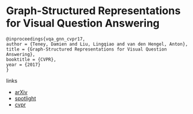 # Graph-Structured Representations for Visual Question Answering
```
@inproceedings{vqa_gnn_cvpr17,
author = {Teney, Damien and Liu, Lingqiao and van den Hengel, Anton},
title = {Graph-Structured Representations for Visual Question Answering},
booktitle = {CVPR},
year = {2017}
}
```

links
- [arXiv](https://arxiv.org/abs/1609.05600)
- [spotlight](https://www.youtube.com/watch?v=b9ZzzqV4HxA)
- [cvpr](http://openaccess.thecvf.com/content_cvpr_2017/html/Teney_Graph-Structured_Representations_for_CVPR_2017_paper.html)
